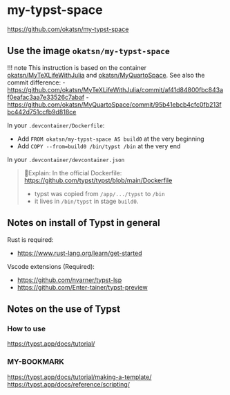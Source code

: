 # my-typst-space

https://github.com/okatsn/my-typst-space

## Use the image `okatsn/my-typst-space`

!!! note
    This instruction is based on the container [okatsn/MyTeXLifeWithJulia](https://github.com/okatsn/MyTeXLifeWithJulia) and [okatsn/MyQuartoSpace](https://github.com/okatsn/MyQuartoSpace).
    See also the commit difference:
    - https://github.com/okatsn/MyTeXLifeWithJulia/commit/af41d84800fbc843af0eafac3aa7e33526c7abaf
    - https://github.com/okatsn/MyQuartoSpace/commit/95b41ebcb4cfc0fb213fbc442d751ccfb9d818ce

In your `.devcontainer/Dockerfile`:
- Add `FROM okatsn/my-typst-space AS build0` at the very beginning
- Add `COPY --from=build0 /bin/typst /bin` at the very end

In your `.devcontainer/devcontainer.json`

> 📖Explain:
> In the official Dockerfile: https://github.com/typst/typst/blob/main/Dockerfile
> - typst was copied from `/app/.../typst` to  `/bin`
> - it lives in `/bin/typst` in stage `build0`.

## Notes on install of Typst in general
Rust is required:
- https://www.rust-lang.org/learn/get-started

Vscode extensions (Required):
- https://github.com/nvarner/typst-lsp
- https://github.com/Enter-tainer/typst-preview


## Notes on the use of Typst
### How to use
https://typst.app/docs/tutorial/

### MY-BOOKMARK
https://typst.app/docs/tutorial/making-a-template/
https://typst.app/docs/reference/scripting/
